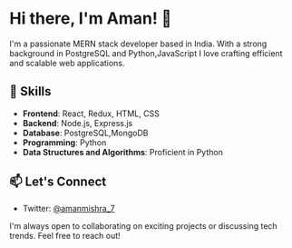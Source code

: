 # Hi there, I'm Aman! 👋

I'm a passionate MERN stack developer based in India. With a strong background in PostgreSQL and Python,JavaScript I love crafting efficient and scalable web applications.

## 🚀 Skills

- **Frontend**: React, Redux, HTML, CSS
- **Backend**: Node.js, Express.js
- **Database**: PostgreSQL,MongoDB
- **Programming**: Python
- **Data Structures and Algorithms**: Proficient in Python

## 📫 Let's Connect

- Twitter: [@amanmishra_7](https://twitter.com/amanmishra_7)

I'm always open to collaborating on exciting projects or discussing tech trends. Feel free to reach out!
